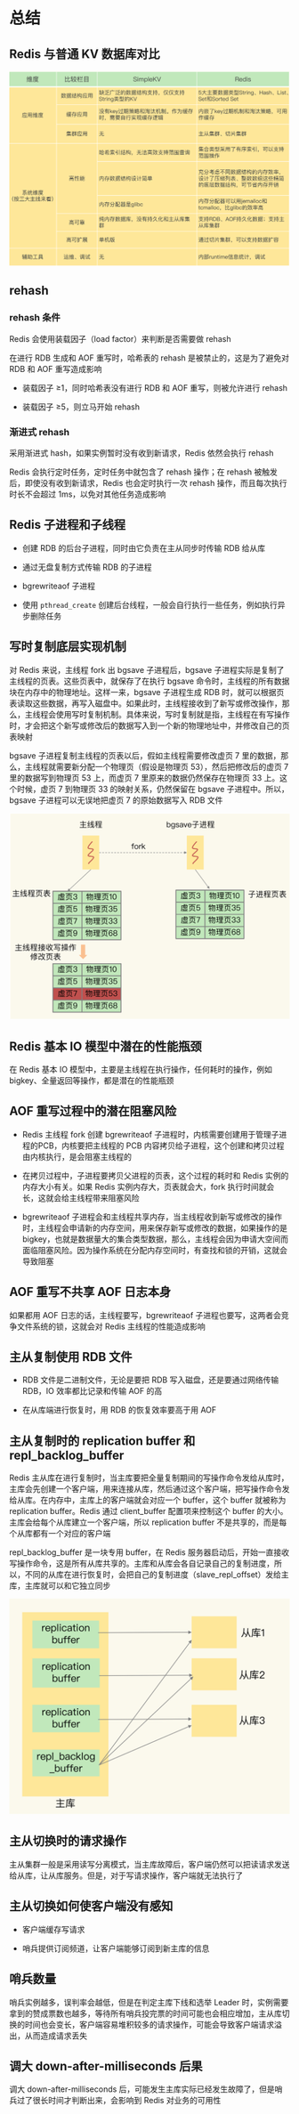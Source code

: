 # 总结

## Redis 与普通 KV 数据库对比

![](../../Picture/Redis/note/conclusion/01.png)

## rehash

### rehash 条件

Redis 会使用装载因子（load factor）来判断是否需要做 rehash

在进行 RDB 生成和 AOF 重写时，哈希表的 rehash 是被禁止的，这是为了避免对 RDB 和 AOF 重写造成影响

- 装载因子 ≥1，同时哈希表没有进行 RDB 和 AOF 重写，则被允许进行 rehash

- 装载因子 ≥5，则立马开始 rehash

### 渐进式 rehash

采用渐进式 hash，如果实例暂时没有收到新请求，Redis 依然会执行 rehash

Redis 会执行定时任务，定时任务中就包含了 rehash 操作；在 rehash 被触发后，即使没有收到新请求，Redis 也会定时执行一次 rehash 操作，而且每次执行时长不会超过 1ms，以免对其他任务造成影响

## Redis 子进程和子线程

- 创建 RDB 的后台子进程，同时由它负责在主从同步时传输 RDB 给从库

- 通过无盘复制方式传输 RDB 的子进程

- bgrewriteaof 子进程

- 使用 `pthread_create` 创建后台线程，一般会自行执行一些任务，例如执行异步删除任务

## 写时复制底层实现机制

对 Redis 来说，主线程 fork 出 bgsave 子进程后，bgsave 子进程实际是复制了主线程的页表。这些页表中，就保存了在执行 bgsave 命令时，主线程的所有数据块在内存中的物理地址。这样一来，bgsave 子进程生成 RDB 时，就可以根据页表读取这些数据，再写入磁盘中。如果此时，主线程接收到了新写或修改操作，那么，主线程会使用写时复制机制。具体来说，写时复制就是指，主线程在有写操作时，才会把这个新写或修改后的数据写入到一个新的物理地址中，并修改自己的页表映射

bgsave 子进程复制主线程的页表以后，假如主线程需要修改虚页 7 里的数据，那么，主线程就需要新分配一个物理页（假设是物理页 53），然后把修改后的虚页 7 里的数据写到物理页 53 上，而虚页 7 里原来的数据仍然保存在物理页 33 上。这个时候，虚页 7 到物理页 33 的映射关系，仍然保留在 bgsave 子进程中。所以，bgsave 子进程可以无误地把虚页 7 的原始数据写入 RDB 文件

![](../../Picture/Redis/note/conclusion/02.png)

## Redis 基本 IO 模型中潜在的性能瓶颈

在 Redis 基本 IO 模型中，主要是主线程在执行操作，任何耗时的操作，例如 bigkey、全量返回等操作，都是潜在的性能瓶颈

## AOF 重写过程中的潜在阻塞风险

- Redis 主线程 fork 创建 bgrewriteaof 子进程时，内核需要创建用于管理子进程的PCB，内核要把主线程的 PCB 内容拷贝给子进程，这个创建和拷贝过程由内核执行，是会阻塞主线程的

- 在拷贝过程中，子进程要拷贝父进程的页表，这个过程的耗时和 Redis 实例的内存大小有关。如果 Redis 实例内存大，页表就会大，fork 执行时间就会长，这就会给主线程带来阻塞风险

- bgrewriteaof 子进程会和主线程共享内存，当主线程收到新写或修改的操作时，主线程会申请新的内存空间，用来保存新写或修改的数据，如果操作的是 bigkey，也就是数据量大的集合类型数据，那么，主线程会因为申请大空间而面临阻塞风险。因为操作系统在分配内存空间时，有查找和锁的开销，这就会导致阻塞

## AOF 重写不共享 AOF 日志本身

如果都用 AOF 日志的话，主线程要写，bgrewriteaof 子进程也要写，这两者会竞争文件系统的锁，这就会对 Redis 主线程的性能造成影响

## 主从复制使用 RDB 文件

- RDB 文件是二进制文件，无论是要把 RDB 写入磁盘，还是要通过网络传输 RDB，IO 效率都比记录和传输 AOF 的高

- 在从库端进行恢复时，用 RDB 的恢复效率要高于用 AOF

## 主从复制时的 replication buffer 和 repl_backlog_buffer

Redis 主从库在进行复制时，当主库要把全量复制期间的写操作命令发给从库时，主库会先创建一个客户端，用来连接从库，然后通过这个客户端，把写操作命令发给从库。在内存中，主库上的客户端就会对应一个 buffer，这个 buffer 就被称为 replication buffer。Redis 通过 client_buffer 配置项来控制这个 buffer 的大小。主库会给每个从库建立一个客户端，所以 replication buffer 不是共享的，而是每个从库都有一个对应的客户端

repl_backlog_buffer 是一块专用 buffer，在 Redis 服务器启动后，开始一直接收写操作命令，这是所有从库共享的。主库和从库会各自记录自己的复制进度，所以，不同的从库在进行恢复时，会把自己的复制进度（slave_repl_offset）发给主库，主库就可以和它独立同步

![](../../Picture/Redis/note/conclusion/03.png)

## 主从切换时的请求操作

主从集群一般是采用读写分离模式，当主库故障后，客户端仍然可以把读请求发送给从库，让从库服务。但是，对于写请求操作，客户端就无法执行了

## 主从切换如何使客户端没有感知

- 客户端缓存写请求

- 哨兵提供订阅频道，让客户端能够订阅到新主库的信息

## 哨兵数量

哨兵实例越多，误判率会越低，但是在判定主库下线和选举 Leader 时，实例需要拿到的赞成票数也越多，等待所有哨兵投完票的时间可能也会相应增加，主从库切换的时间也会变长，客户端容易堆积较多的请求操作，可能会导致客户端请求溢出，从而造成请求丢失

## 调大 down-after-milliseconds 后果

调大 down-after-milliseconds 后，可能发生主库实际已经发生故障了，但是哨兵过了很长时间才判断出来，会影响到 Redis 对业务的可用性
